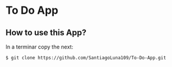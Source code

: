 # To Do App 
## How to use this App?
In a terminar copy the next:
```bash
$ git clone https://github.com/SantiagoLuna109/To-Do-App.git
